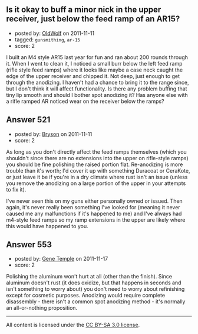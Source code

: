 ## Is it okay to buff a minor nick in the upper receiver, just below the feed ramp of an AR15?

- posted by: [OldWolf](https://stackexchange.com/users/-1/111-oldwolf) on 2011-11-11
- tagged: `gunsmithing`, `ar-15`
- score: 2

I built an M4 style AR15 last year for fun and ran about 200 rounds through it. When I went to clean it, I noticed a small burr below the left feed ramp (rifle style feed ramps) where it looks like maybe a case neck caught the edge of the upper receiver and chipped it. Not deep, just enough to get through the anodizing. I haven't had a chance to bring it to the range since, but I don't think it will affect functionality. Is there any problem buffing that tiny lip smooth and should I bother spot anodizing it? Has anyone else with a rifle ramped AR noticed wear on the receiver below the ramps?


## Answer 521

- posted by: [Bryson](https://stackexchange.com/users/-1/32-bryson) on 2011-11-11
- score: 2

As long as you don't directly affect the feed ramps themselves (which you shouldn't since there are no extensions into the upper on rifle-style ramps) you should be fine polishing the raised portion flat. Re-anodizing is more trouble than it's worth; I'd cover it up with something Duracoat or CeraKote, or just leave it be if you're in a dry climate where rust isn't an issue (unless you remove the anodizing on a large portion of the upper in your attempts to fix it).

I've never seen this on my guns either personally owned or issued. Then again, it's never really been something I've looked for (meaning it never caused me any malfunctions if it's happened to me) and I've always had m4-style feed ramps so my ramp extensions in the upper are likely where this would have happened to you.


## Answer 553

- posted by: [Gene Temple](https://stackexchange.com/users/-1/254-gene-temple) on 2011-11-17
- score: 2

Polishing the aluminum won't hurt at all (other than the finish).  Since aluminum doesn't rust (it does oxidize, but that happens in seconds and isn't something to worry about) you don't need to worry about refinishing except for cosmetic purposes.  Anodizing would require complete disassembly - there isn't a common spot anodizing method - it's normally an all-or-nothing proposition.



---

All content is licensed under the [CC BY-SA 3.0 license](https://creativecommons.org/licenses/by-sa/3.0/).
